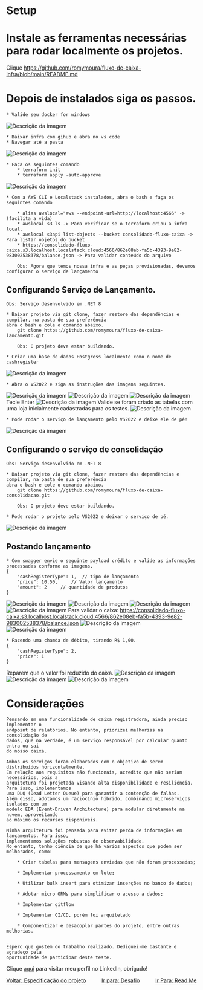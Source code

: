 # Setup

# Instale as ferramentas necessárias para rodar localmente os projetos.
	
Clique <a href="https://github.com/romymoura/fluxo-de-caixa-infra/blob/main/README.md">https://github.com/romymoura/fluxo-de-caixa-infra/blob/main/README.md</a>

# Depois de instalados siga os passos.

	* Valide seu docker for windows 
![Descrição da imagem](../.content/setup/001-docker-localstack.png)

	* Baixar infra com gihub e abra no vs code
	* Navegar até a pasta 

![Descrição da imagem](../.content/setup/001-pasta-infra.png)

	* Faça os seguintes comando
		* terraform init
		* terraform apply -auto-approve

![Descrição da imagem](../.content/setup/002-comandos-infra.png)
		
	* Com a AWS CLI e Localstack instalados, abra o bash e faça os seguintes comando
		
		* alias awslocal="aws --endpoint-url=http://localhost:4566" -> (facilita a vida)
		* awslocal s3 ls -> Para verificar se o terraform criou a infra local.
		* awslocal s3api list-objects --bucket consolidado-fluxo-caixa -> Para listar objetos do bucket
		* https://consolidado-fluxo-caixa.s3.localhost.localstack.cloud:4566/862e08eb-fa5b-4393-9e82-983002538378/balance.json -> Para validar conteúdo do arquivo

		Obs: Agora que temos nossa infra e as peças provisionadas, devemos configurar o serviço de lançamento

## Configurando Serviço de Lançamento.
	
	Obs: Serviço desenvolvido em .NET 8

	* Baixar projeto via git clone, fazer restore das dependências e compilar, na pasta de sua preferência 
	abra o bash e cole o comando abaixo.
		git clone https://github.com/romymoura/fluxo-de-caixa-lancamento.git

		Obs: O projeto deve estar buildando.

	* Criar uma base de dados Postgress localmente como o nome de cashregister
![Descrição da imagem](../.content/setup/003-criando-base.png)

	* Abra o VS2022 e siga as instruções das imagens seguintes.
![Descrição da imagem](../.content/setup/004-criando-base.png)
![Descrição da imagem](../.content/setup/005-criando-base.png)
![Descrição da imagem](../.content/setup/006-criando-base.png)
Tecle Enter
![Descrição da imagem](../.content/setup/007-criando-base.png)
Valide se foram criado as tabelas com uma loja inicialmente cadastradas para os testes.	
![Descrição da imagem](../.content/setup/008-criando-base.png)
	
	* Pode rodar o serviço de lançamento pelo VS2022 e deixe ele de pé!
![Descrição da imagem](../.content/setup/009-api-lancamento.png)

## Configurando o serviço de consolidação

	Obs: Serviço desenvolvido em .NET 8

	* Baixar projeto via git clone, fazer restore das dependências e compilar, na pasta de sua preferência 
	abra o bash e cole o comando abaixo.
		git clone https://github.com/romymoura/fluxo-de-caixa-consolidacao.git

		Obs: O projeto deve estar buildando.

	* Pode rodar o projeto pelo VS2022 e deixar o serviço de pé.
![Descrição da imagem](../.content/setup/010-worker-consolidacao.png)


## Postando lançamento
	
	* Com swagger envie o seguinte payload crédito e valide as informações processadas conforme as imagens.
	{
		"cashRegisterType": 1,	// tipo de lançamento
		"price": 10.50,		// Valor lançamento
		"amount": 2		// quantidade de produtos
	}
![Descrição da imagem](../.content/setup/011-worker-consolidacao.png)
![Descrição da imagem](../.content/setup/012-worker-consolidacao.png)
![Descrição da imagem](../.content/setup/013-worker-consolidacao.png)
![Descrição da imagem](../.content/setup/014-worker-consolidacao.png)
Para validar o caixa: https://consolidado-fluxo-caixa.s3.localhost.localstack.cloud:4566/862e08eb-fa5b-4393-9e82-983002538378/balance.json
![Descrição da imagem](../.content/setup/015-worker-consolidacao.png)
![Descrição da imagem](../.content/setup/016-worker-consolidacao.png)

	* Fazendo uma chamda de débito, tirando R$ 1,00.
	{
		"cashRegisterType": 2,
		"price": 1
	}

Reparem que o valor foi reduzido do caixa.
![Descrição da imagem](../.content/setup/016-worker-consolidacao.png)
![Descrição da imagem](../.content/setup/017-worker-consolidacao.png)
![Descrição da imagem](../.content/setup/018-worker-consolidacao.png)


# Considerações

	Pensando em uma funcionalidade de caixa registradora, ainda preciso implementar o 
	endpoint de relatórios. No entanto, priorizei melhorias na consolidação de 
	dados, que na verdade, é um serviço responsável por calcular quanto entra ou sai 
	do nosso caixa.

	Ambos os serviços foram elaborados com o objetivo de serem distribuídos horizontalmente. 
	Em relação aos requisitos não funcionais, acredito que não seriam necessários, pois a 
	arquitetura foi projetada visando alta disponibilidade e resiliência. Para isso, implementamos 
	uma DLQ (Dead Letter Queue) para garantir a contenção de falhas. 
	Além disso, adotamos um raciocínio híbrido, combinando microserviços isolados com um 
	modelo EDA (Event-Driven Architecture) para modular diretamente na nuvem, aproveitando 
	ao máximo os recursos disponíveis.

	Minha arquitetura foi pensada para evitar perda de informações em lançamentos. Para isso, 
	implementamos soluções robustas de observabilidade.
	No entanto, tenho ciência de que há vários aspectos que podem ser melhorados, como:

		* Criar tabelas para mensagens enviadas que não foram processadas;

		* Implementar processamento em lote;

		* Utilizar bulk insert para otimizar inserções no banco de dados;

		* Adotar micro ORMs para simplificar o acesso a dados;

		* Implementar gitflow

		* Implementar CI/CD, porém foi arquitetado

		* Componentizar e desacoplar partes do projeto, entre outras melhorias.


	Espero que gostem do trabalho realizado. Dediquei-me bastante e agradeço pela 
	oportunidade de participar deste teste.	


Clique <a href="https://github.com/romymoura/fluxo-de-caixa-infra/blob/main/README.md">aqui</a> para visitar meu perfil no LinkedIn, obrigado!
	

<div style="display: flex; justify-content: space-between;">
  <a href="./0003-especificações-do-projeto.md">Voltar: Especificação do projeto</a>
  <a href="./0000-desafio.md">Ir para: Desafio</a>
  <a href="../README.md">Ir Para: Read Me</a>
</div>

